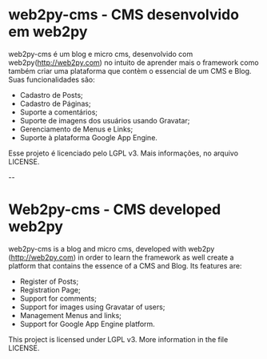 # web2py-cms - CMS desenvolvido em web2py

web2py-cms é um blog e micro cms, desenvolvido com web2py(http://web2py.com) no intuito de aprender mais o framework como também
criar uma plataforma que contèm o essencial de um CMS e Blog. Suas funcionalidades são:

 - Cadastro de Posts;
 - Cadastro de Páginas;
 - Suporte a comentários;
 - Suporte de imagens dos usuários usando Gravatar;
 - Gerenciamento de Menus e Links;
 - Suporte à plataforma Google App Engine.

Esse projeto é licenciado pelo LGPL v3. Mais informações, no arquivo LICENSE.

--

# Web2py-cms - CMS developed web2py

web2py-cms is a blog and micro cms, developed with web2py (http://web2py.com) in order to learn the framework as well
create a platform that contains the essence of a CMS and Blog. Its features are:

  - Register of Posts;
  - Registration Page;
  - Support for comments;
  - Support for images using Gravatar of users;
  - Management Menus and links;
  - Support for Google App Engine platform.

This project is licensed under LGPL v3. More information in the file LICENSE.
